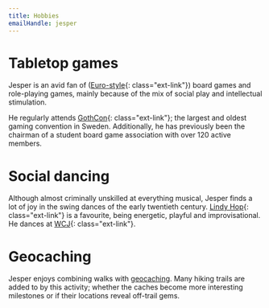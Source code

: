 ```yaml
---
title: Hobbies
emailHandle: jesper
---
```

# Tabletop games
Jesper is an avid fan of
([Euro-style](https://en.wikipedia.org/wiki/Eurogame){: class="ext-link"})
 board games and role-playing games, mainly because of the mix of social
play and intellectual stimulation.

He regularly attends
[GothCon](https://en.wikipedia.org/wiki/GothCon){: class="ext-link"}; the
largest and oldest gaming convention in Sweden. Additionally, he has previously
been the chairman of a student board game association with over 120 active
members.

# Social dancing

Although almost criminally unskilled at everything musical, Jesper finds a lot
of joy in the swing dances of the early twentieth century.
[Lindy Hop](https://en.wikipedia.org/wiki/Lindy_Hop){: class="ext-link"} is a
favourite, being energetic, playful and improvisational. He dances at
[WCJ](https://wcj.se){: class="ext-link"}.

# Geocaching
Jesper enjoys combining walks with [geocaching](https://en.wikipedia.org/wiki/Geocaching). Many hiking trails are added to by this activity; whether the caches become more interesting milestones or if their locations reveal off-trail gems.

